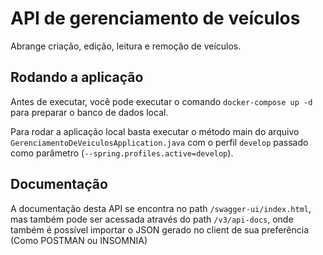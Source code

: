
# API de gerenciamento de veículos 

Abrange criação, edição, leitura e remoção de veículos.

## Rodando a aplicação 
Antes de executar, você pode executar o comando `docker-compose up -d` para preparar o banco de dados local.

Para rodar a aplicação local basta executar o método main do arquivo `GerenciamentoDeVeiculosApplication.java` com o perfil `develop` passado como parâmetro (`--spring.profiles.active=develop`).

## Documentação
A documentação desta API se encontra no path `/swagger-ui/index.html`, mas também pode ser acessada através do path `/v3/api-docs`, onde também é possível importar o JSON gerado no client de sua preferência (Como POSTMAN ou INSOMNIA)
